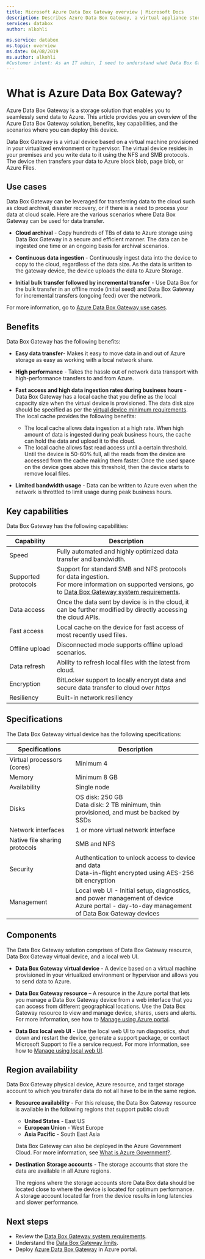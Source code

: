 ```yaml
---
title: Microsoft Azure Data Box Gateway overview | Microsoft Docs
description: Describes Azure Data Box Gateway, a virtual appliance storage solution that enables you to transfer data into Azure
services: databox
author: alkohli

ms.service: databox
ms.topic: overview
ms.date: 04/08/2019
ms.author: alkohli
#Customer intent: As an IT admin, I need to understand what Data Box Gateway is and how it works so I can use it to send data to Azure.
---
```

# What is Azure Data Box Gateway?

Azure Data Box Gateway is a storage solution that enables you to seamlessly send data to Azure. This article provides you an overview of the Azure Data Box Gateway solution, benefits, key capabilities, and the scenarios where you can deploy this device.

Data Box Gateway is a virtual device based on a virtual machine provisioned in your virtualized environment or hypervisor. The virtual device resides in your premises and you write data to it using the NFS and SMB protocols. The device then transfers your data to Azure block blob, page blob, or Azure Files.

## Use cases

Data Box Gateway can be leveraged for transferring data to the cloud such as cloud archival, disaster recovery, or if there is a need to process your data at cloud scale. Here are the various scenarios where Data Box Gateway can be used for data transfer.

- **Cloud archival** - Copy hundreds of TBs of data to Azure storage using Data Box Gateway in a secure and efficient manner. The data can be ingested one time or an ongoing basis for archival scenarios.

- **Continuous data ingestion** - Continuously ingest data into the device to copy to the cloud, regardless of the data size. As the data is written to the gateway device, the device uploads the data to Azure Storage.  

- **Initial bulk transfer followed by incremental transfer** - Use Data Box for the bulk transfer in an offline mode (initial seed) and Data Box Gateway for incremental transfers (ongoing feed) over the network.

For more information, go to [Azure Data Box Gateway use cases](data-box-gateway-use-cases.md).

## Benefits

Data Box Gateway has the following benefits:

- **Easy data transfer**- Makes it easy to move data in and out of Azure storage as easy as working with a local network share.  
- **High performance** - Takes the hassle out of network data transport with high-performance transfers to and from Azure.
- **Fast access and high data ingestion rates during business hours** - Data Box Gateway has a local cache that you define as the local capacity size when the virtual device is provisioned. The data disk size should be specified as per the [virtual device minimum requirements](data-box-gateway-system-requirements.md#specifications-for-the-virtual-device). The local cache provides the following benefits:
    - The local cache allows data ingestion at a high rate. When high amount of data is ingested during peak business hours, the cache can hold the data and upload it to the cloud.
    - The local cache allows fast read access until a certain threshold. Until the device is 50-60% full, all the reads from the device are accessed from the cache making them faster. Once the used space on the device goes above this threshold, then the device starts to remove local files.
 
- **Limited bandwidth usage** - Data can be written to Azure even when the network is throttled to limit usage during peak business hours.  

## Key capabilities

Data Box Gateway has the following capabilities:

|Capability |Description  |
|---------|---------|
|Speed     | Fully automated and highly optimized data transfer and bandwidth.|
|Supported protocols     | Support for standard SMB and NFS protocols for data ingestion. <br> For more information on supported versions, go to [Data Box Gateway system requirements](data-box-gateway-system-requirements.md).|
|Data access     | Once the data sent by device is in the cloud, it can be further modified by directly accessing the cloud APIs.|
|Fast access     | Local cache on the device for fast access of most recently used files.|
|Offline upload     | Disconnected mode supports offline upload scenarios.|
|Data refresh     | Ability to refresh local files with the latest from cloud.|
|Encryption    | BitLocker support to locally encrypt data and secure data transfer to cloud over *https*       |
|Resiliency     | Built-in network resiliency        |


## Specifications

The Data Box Gateway virtual device has the following specifications:

| Specifications                                          | Description              |
|---------------------------------------------------------|--------------------------|
| Virtual processors (cores)   | Minimum 4 |
| Memory  |Minimum 8 GB|
| Availability|Single node|
| Disks|OS disk: 250 GB <br> Data disk: 2 TB minimum, thin provisioned, and must be backed by SSDs|
| Network interfaces |1 or more virtual network interface|
| Native file sharing protocols|SMB and NFS  |
| Security|Authentication to unlock access to device and data <br> Data-in-flight encrypted using AES-256 bit encryption|
| Management|Local web UI - Initial setup, diagnostics, and power management of device <br> Azure portal - day-to-day management of Data Box Gateway devices       |

## Components

The Data Box Gateway solution comprises of Data Box Gateway resource, Data Box Gateway virtual device, and a local web UI.

- **Data Box Gateway virtual device** - A device based on a virtual machine provisioned in your virtualized environment or hypervisor and allows you to send data to Azure.
    
- **Data Box Gateway resource** – A resource in the Azure portal that lets you manage a Data Box Gateway device from a web interface that you can access from different geographical locations. Use the Data Box Gateway resource to view and manage device, shares, users and alerts. For more information, see how to [Manage using Azure portal](data-box-gateway-manage-shares.md).

- **Data Box local web UI** - Use the local web UI to run diagnostics, shut down and restart the device, generate a support package, or contact Microsoft Support to file a service request. For more information, see how to [Manage using local web UI](data-box-gateway-manage-access-power-connectivity-mode.md).

## Region availability

Data Box Gateway physical device, Azure resource, and target storage account to which you transfer data do not all have to be in the same region.

- **Resource availability** - For this release, the Data Box Gateway resource is available in the following regions that support public cloud:
    - **United States** - East US
    - **European Union** - West Europe
    - **Asia Pacific** - South East Asia

    Data Box Gateway can also be deployed in the Azure Government Cloud. For more information, see [What is Azure Government?](https://docs.microsoft.com/azure/azure-government/documentation-government-welcome).

- **Destination Storage accounts** - The storage accounts that store the data are available in all Azure regions.

    The regions where the storage accounts store Data Box data should be located close to where the device is located for optimum performance. A storage account located far from the device results in long latencies and slower performance.


## Next steps

- Review the [Data Box Gateway system requirements](data-box-gateway-system-requirements.md).
- Understand the [Data Box Gateway limits](data-box-gateway-limits.md).
- Deploy [Azure Data Box Gateway](data-box-gateway-deploy-prep.md) in Azure portal.

